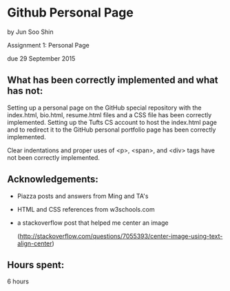 # Github Personal Page

by Jun Soo Shin

Assignment 1: Personal Page

due 29 September 2015

## What has been correctly implemented and what has not:
Setting up a personal page on the GitHub special repository with the 
index.html, bio.html, resume.html files and a CSS file has been correctly 
implemented. Setting up the Tufts CS account to host the index.html page and to 
redirect it to the GitHub personal portfolio page has been correctly 
implemented.

Clear indentations and proper uses of \<p\>, \<span\>, and \<div\> tags have 
not been correctly implemented.

## Acknowledgements: 
- Piazza posts and answers from Ming and TA's
- HTML and CSS references from w3schools.com
- a stackoverflow post that helped me center an image
  
  (http://stackoverflow.com/questions/7055393/center-image-using-text-align-center) 

## Hours spent: 
6 hours